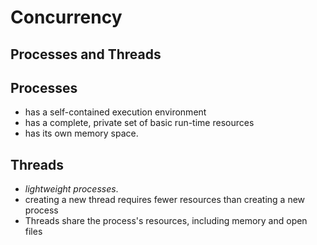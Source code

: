 Concurrency
===

Processes and Threads
---

Processes
---

* has a self-contained execution environment
* has a complete, private set of basic run-time resources
* has its own memory space.

Threads
---

* _lightweight processes_.
* creating a new thread requires fewer resources than creating a new process
* Threads share the process's resources, including memory and open files

